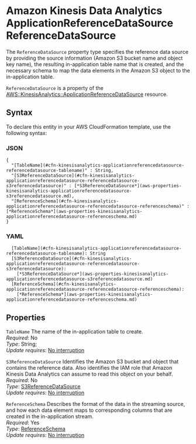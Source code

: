 # Amazon Kinesis Data Analytics ApplicationReferenceDataSource ReferenceDataSource<a name="aws-properties-kinesisanalytics-applicationreferencedatasource-referencedatasource"></a>

The `ReferenceDataSource` property type specifies the reference data source by providing the source information \(Amazon S3 bucket name and object key name\), the resulting in\-application table name that is created, and the necessary schema to map the data elements in the Amazon S3 object to the in\-application table\. 

 `ReferenceDataSource` is a property of the [AWS::KinesisAnalytics::ApplicationReferenceDataSource](aws-resource-kinesisanalytics-applicationreferencedatasource.md) resource\. 

## Syntax<a name="aws-properties-kinesisanalytics-applicationreferencedatasource-referencedatasource-syntax"></a>

To declare this entity in your AWS CloudFormation template, use the following syntax:

### JSON<a name="aws-properties-kinesisanalytics-applicationreferencedatasource-referencedatasource-syntax.json"></a>

```
{
  "[TableName](#cfn-kinesisanalytics-applicationreferencedatasource-referencedatasource-tablename)" : String,
  "[S3ReferenceDataSource](#cfn-kinesisanalytics-applicationreferencedatasource-referencedatasource-s3referencedatasource)" : [*S3ReferenceDataSource*](aws-properties-kinesisanalytics-applicationreferencedatasource-s3referencedatasource.md),
  "[ReferenceSchema](#cfn-kinesisanalytics-applicationreferencedatasource-referencedatasource-referenceschema)" : [*ReferenceSchema*](aws-properties-kinesisanalytics-applicationreferencedatasource-referenceschema.md)
}
```

### YAML<a name="aws-properties-kinesisanalytics-applicationreferencedatasource-referencedatasource-syntax.yaml"></a>

```
  [TableName](#cfn-kinesisanalytics-applicationreferencedatasource-referencedatasource-tablename): String
  [S3ReferenceDataSource](#cfn-kinesisanalytics-applicationreferencedatasource-referencedatasource-s3referencedatasource): 
    [*S3ReferenceDataSource*](aws-properties-kinesisanalytics-applicationreferencedatasource-s3referencedatasource.md)
  [ReferenceSchema](#cfn-kinesisanalytics-applicationreferencedatasource-referencedatasource-referenceschema): 
    [*ReferenceSchema*](aws-properties-kinesisanalytics-applicationreferencedatasource-referenceschema.md)
```

## Properties<a name="aws-properties-kinesisanalytics-applicationreferencedatasource-referencedatasource-properties"></a>

`TableName`  <a name="cfn-kinesisanalytics-applicationreferencedatasource-referencedatasource-tablename"></a>
The name of the in\-application table to create\.  
 *Required*: No  
 *Type*: String;  
 *Update requires*: [No interruption](using-cfn-updating-stacks-update-behaviors.md#update-no-interrupt) 

`S3ReferenceDataSource`  <a name="cfn-kinesisanalytics-applicationreferencedatasource-referencedatasource-s3referencedatasource"></a>
Identifies the Amazon S3 bucket and object that contains the reference data\. Also identifies the IAM role that Amazon Kinesis Data Analytics can assume to read this object on your behalf\.   
 *Required*: No  
 *Type*: [S3ReferenceDataSource](aws-properties-kinesisanalytics-applicationreferencedatasource-s3referencedatasource.md)  
 *Update requires*: [No interruption](using-cfn-updating-stacks-update-behaviors.md#update-no-interrupt) 

`ReferenceSchema`  <a name="cfn-kinesisanalytics-applicationreferencedatasource-referencedatasource-referenceschema"></a>
Describes the format of the data in the streaming source, and how each data element maps to corresponding columns that are created in the in\-application stream\.   
 *Required*: Yes  
 *Type*: [ReferenceSchema](aws-properties-kinesisanalytics-applicationreferencedatasource-referenceschema.md)  
 *Update requires*: [No interruption](using-cfn-updating-stacks-update-behaviors.md#update-no-interrupt) 